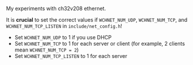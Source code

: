 My experiments with ch32v208 ethernet.

It is **crucial** to set the correct values if `WCHNET_NUM_UDP`, `WCHNET_NUM_TCP`, and `WCHNET_NUM_TCP_LISTEN` in `include/net_config.h`!

* Set `WCHNET_NUM_UDP` to 1 if you use DHCP
* Set `WCHNET_NUM_TCP` to 1 for each server or client (for example, 2 clients mean `WCHNET_NUM_TCP = 2`)
* Set `WCHNET_NUM_TCP_LISTEN` to 1 for each server